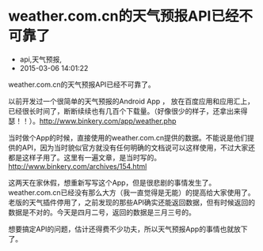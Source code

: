 # weather.com.cn的天气预报API已经不可靠了
- api,天气预报,
- 2015-03-06 14:01:22

weather.com.cn的天气预报API已经不可靠了。


以前开发过一个很简单的天气预报的Android App ， 放在百度应用和应用汇上，已经很长时间了，断断续续也有几百个下载量。（好像很少的样子，还拿出来得瑟！！）。http://www.binkery.com/app/weather.php

当时做个App的时候，直接使用的weather.com.cn提供的数据。不能说是他们提供的API，因为当时貌似官方就没有任何明确的文档说可以这样使用，不过大家还都是这样子用了。这里有一遍文章，是当时写的。http://www.binkery.com/archives/154.html

这两天在家休假，想重新写写这个App，但是很悲剧的事情发生了。weather.com.cn已经没有那么大方（我一直觉得是无能）的提高给大家使用了。老版的天气插件停用了，之前发现的那些API确实还能返回数据，但有时候返回的数据是不对的。今天是四月二号，返回的数据是三月三号的。

想要搞定API的问题，估计还得费不少功夫，所以天气预报App的事情也就放下了。
